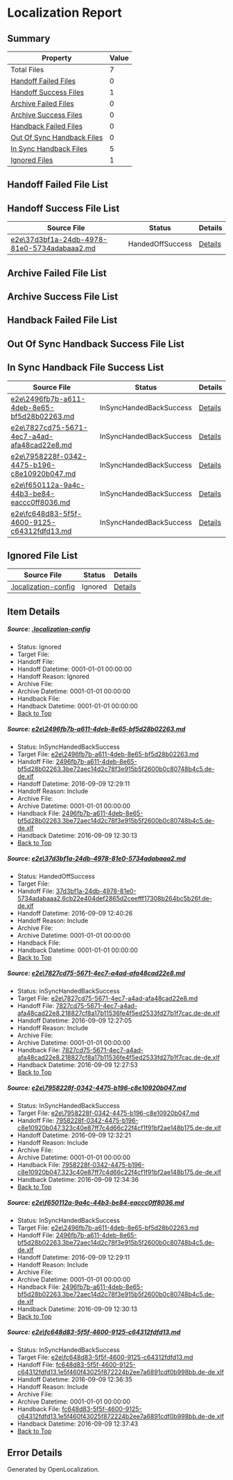 # <a name='report-top'></a> Localization Report

## Summary
 Property | Value 
 -------- | ----- 
 Total Files | 7
[ Handoff Failed Files ](#handoff-failed-list)| 0
[ Handoff Success Files ](#handoff-success-list)| 1
[ Archive Failed Files ](#archive-failed-list)| 0
[ Archive Success Files ](#archive-success-list)| 0
[ Handback Failed Files ](#handback-failed-list)| 0
[ Out Of Sync Handback Files ](#outofsync-handback-success-list)| 0
[ In Sync Handback Files ](#insync-handback-success-list)| 5
[ Ignored Files ](#ignored-list)| 1

## <a name='handoff-failed-list'></a> Handoff Failed File List

## <a name='handoff-success-list'></a> Handoff Success File List
 Source File | Status | Details 
 ----------- | ------ | ------- 
 [e2e\37d3bf1a-24db-4978-81e0-5734adabaaa2.md](https://github.com/OpenLocalizationTestOrg/ol-test0/blob/938d614534005d03e276cf1ec8d72c50ff8e5541/e2e/37d3bf1a-24db-4978-81e0-5734adabaaa2.md) | HandedOffSuccess | [Details](#692a61928903115df9c140ef27bd6ec9d6b16aae2)

## <a name='archive-failed-list'></a> Archive Failed File List

## <a name='archive-success-list'></a> Archive Success File List

## <a name='handback-failed-list'></a> Handback Failed File List

## <a name='outofsync-handback-success-list'></a> Out Of Sync Handback Success File List

## <a name='insync-handback-success-list'></a> In Sync Handback File Success List
 Source File | Status | Details 
 ----------- | ------ | ------- 
 [e2e\2496fb7b-a611-4deb-8e65-bf5d28b02263.md](https://github.com/OpenLocalizationTestOrg/ol-test0/blob/c6c82e5ec259c69c12f71690098e2291695d9d05/e2e/2496fb7b-a611-4deb-8e65-bf5d28b02263.md) | InSyncHandedBackSuccess | [Details](#d2b69d682654edf50a7ecb587012c3bb7fbfa7e41)
 [e2e\7827cd75-5671-4ec7-a4ad-afa48cad22e8.md](https://github.com/OpenLocalizationTestOrg/ol-test0/blob/73feba02d2757c38f4b69a8c4bdc9b7802a6f732/e2e/7827cd75-5671-4ec7-a4ad-afa48cad22e8.md) | InSyncHandedBackSuccess | [Details](#6b627cc3e09b2bcd2c594e16c34eb8ffd33bf3863)
 [e2e\7958228f-0342-4475-b196-c8e10920b047.md](https://github.com/OpenLocalizationTestOrg/ol-test0/blob/4707a95597912fe09953308c8049f162bd1abfe1/e2e/7958228f-0342-4475-b196-c8e10920b047.md) | InSyncHandedBackSuccess | [Details](#d43ae2da0ea8fca49fd76c2bbe701caeb8fcd92d4)
 [e2e\f650112a-9a4c-44b3-be84-eaccc0ff8036.md](https://github.com/OpenLocalizationTestOrg/ol-test0/blob/938d614534005d03e276cf1ec8d72c50ff8e5541/e2e/f650112a-9a4c-44b3-be84-eaccc0ff8036.md) | InSyncHandedBackSuccess | [Details](#d2b69d682654edf50a7ecb587012c3bb7fbfa7e45)
 [e2e\fc648d83-5f5f-4600-9125-c64312fdfd13.md](https://github.com/OpenLocalizationTestOrg/ol-test0/blob/475dff2205654e1a69268c8ea6cef8a587934bd1/e2e/fc648d83-5f5f-4600-9125-c64312fdfd13.md) | InSyncHandedBackSuccess | [Details](#bb154803d288f869b8887325334fe3871501c36a6)

## <a name='ignored-list'></a> Ignored File List
 Source File | Status | Details 
 ----------- | ------ | ------- 
 [.localization-config](https://github.com/OpenLocalizationTestOrg/ol-test0/blob/938d614534005d03e276cf1ec8d72c50ff8e5541/.localization-config) | Ignored | [Details](#c268a05ecaa7ec85942ed632c29928ee5bd6da8d0)

## Item Details
##### <a name='c268a05ecaa7ec85942ed632c29928ee5bd6da8d0'></a> Source: [.localization-config](https://github.com/OpenLocalizationTestOrg/ol-test0/blob/938d614534005d03e276cf1ec8d72c50ff8e5541/.localization-config)
* Status: Ignored
* Target File: 
* Handoff File: 
* Handoff Datetime: 0001-01-01 00:00:00
* Handoff Reason: Ignored
* Archive File: 
* Archive Datetime: 0001-01-01 00:00:00
* Handback File: 
* Handback Datetime: 0001-01-01 00:00:00
* [Back to Top](#report-top)

##### <a name='d2b69d682654edf50a7ecb587012c3bb7fbfa7e41'></a> Source: [e2e\2496fb7b-a611-4deb-8e65-bf5d28b02263.md](https://github.com/OpenLocalizationTestOrg/ol-test0/blob/c6c82e5ec259c69c12f71690098e2291695d9d05/e2e/2496fb7b-a611-4deb-8e65-bf5d28b02263.md)
* Status: InSyncHandedBackSuccess
* Target File: [e2e\2496fb7b-a611-4deb-8e65-bf5d28b02263.md](https://github.com/OpenLocalizationTestOrg/ol-test0-dede/blob/367ebb0ba84375a25d7a4b2c281099cd37bd73c4/e2e/2496fb7b-a611-4deb-8e65-bf5d28b02263.md)
* Handoff File: [2496fb7b-a611-4deb-8e65-bf5d28b02263.3be72aec14d2c78f3e915b5f2600b0c80748b4c5.de-de.xlf](https://github.com/OpenLocalizationTestOrg/ol-test0-handoff/blob/d16fdbf6771278641f340bc97b6698a532f0715f/ol-handoff/OpenLocalizationTestOrg/ol-test0-dede/yuwzho/ht/2496fb7b-a611-4deb-8e65-bf5d28b02263.3be72aec14d2c78f3e915b5f2600b0c80748b4c5.de-de.xlf)
* Handoff Datetime: 2016-09-09 12:29:11
* Handoff Reason: Include
* Archive File: 
* Archive Datetime: 0001-01-01 00:00:00
* Handback File: [2496fb7b-a611-4deb-8e65-bf5d28b02263.3be72aec14d2c78f3e915b5f2600b0c80748b4c5.de-de.xlf](https://github.com/OpenLocalizationTestOrg/ol-test0-handback/blob/b885444fe5b6a73e5a687c0b6cc0008bab2434a3/ol-handback/OpenLocalizationTestOrg/ol-test0-dede/yuwzho/ht/2496fb7b-a611-4deb-8e65-bf5d28b02263.3be72aec14d2c78f3e915b5f2600b0c80748b4c5.de-de.xlf)
* Handback Datetime: 2016-09-09 12:30:13
* [Back to Top](#report-top)

##### <a name='692a61928903115df9c140ef27bd6ec9d6b16aae2'></a> Source: [e2e\37d3bf1a-24db-4978-81e0-5734adabaaa2.md](https://github.com/OpenLocalizationTestOrg/ol-test0/blob/938d614534005d03e276cf1ec8d72c50ff8e5541/e2e/37d3bf1a-24db-4978-81e0-5734adabaaa2.md)
* Status: HandedOffSuccess
* Target File: 
* Handoff File: [37d3bf1a-24db-4978-81e0-5734adabaaa2.6cb22e404def2865d2ceefff17308b264bc5b26f.de-de.xlf](https://github.com/OpenLocalizationTestOrg/ol-test0-handoff/blob/1c5dfc9811062d35a022501aadab90d508e0da3d/ol-handoff/OpenLocalizationTestOrg/ol-test0-dede/yuwzho/ht/37d3bf1a-24db-4978-81e0-5734adabaaa2.6cb22e404def2865d2ceefff17308b264bc5b26f.de-de.xlf)
* Handoff Datetime: 2016-09-09 12:40:26
* Handoff Reason: Include
* Archive File: 
* Archive Datetime: 0001-01-01 00:00:00
* Handback File: 
* Handback Datetime: 0001-01-01 00:00:00
* [Back to Top](#report-top)

##### <a name='6b627cc3e09b2bcd2c594e16c34eb8ffd33bf3863'></a> Source: [e2e\7827cd75-5671-4ec7-a4ad-afa48cad22e8.md](https://github.com/OpenLocalizationTestOrg/ol-test0/blob/73feba02d2757c38f4b69a8c4bdc9b7802a6f732/e2e/7827cd75-5671-4ec7-a4ad-afa48cad22e8.md)
* Status: InSyncHandedBackSuccess
* Target File: [e2e\7827cd75-5671-4ec7-a4ad-afa48cad22e8.md](https://github.com/OpenLocalizationTestOrg/ol-test0-dede/blob/3983b4e69fdfa2565440f786822ed0e19d52d056/e2e/7827cd75-5671-4ec7-a4ad-afa48cad22e8.md)
* Handoff File: [7827cd75-5671-4ec7-a4ad-afa48cad22e8.218827cf8a17b11536fe4f5ed2533fd27b1f7cac.de-de.xlf](https://github.com/OpenLocalizationTestOrg/ol-test0-handoff/blob/5d6c0a4d21fd65af72abbc15ad180afc5219d2e4/ol-handoff/OpenLocalizationTestOrg/ol-test0-dede/yuwzho/ht/7827cd75-5671-4ec7-a4ad-afa48cad22e8.218827cf8a17b11536fe4f5ed2533fd27b1f7cac.de-de.xlf)
* Handoff Datetime: 2016-09-09 12:27:05
* Handoff Reason: Include
* Archive File: 
* Archive Datetime: 0001-01-01 00:00:00
* Handback File: [7827cd75-5671-4ec7-a4ad-afa48cad22e8.218827cf8a17b11536fe4f5ed2533fd27b1f7cac.de-de.xlf](https://github.com/OpenLocalizationTestOrg/ol-test0-handback/blob/b27fbc4dbf548f7697dc2ed54897fb3be867fa99/ol-handback/OpenLocalizationTestOrg/ol-test0-dede/yuwzho/ht/7827cd75-5671-4ec7-a4ad-afa48cad22e8.218827cf8a17b11536fe4f5ed2533fd27b1f7cac.de-de.xlf)
* Handback Datetime: 2016-09-09 12:27:53
* [Back to Top](#report-top)

##### <a name='d43ae2da0ea8fca49fd76c2bbe701caeb8fcd92d4'></a> Source: [e2e\7958228f-0342-4475-b196-c8e10920b047.md](https://github.com/OpenLocalizationTestOrg/ol-test0/blob/4707a95597912fe09953308c8049f162bd1abfe1/e2e/7958228f-0342-4475-b196-c8e10920b047.md)
* Status: InSyncHandedBackSuccess
* Target File: [e2e\7958228f-0342-4475-b196-c8e10920b047.md](https://github.com/OpenLocalizationTestOrg/ol-test0-dede/blob/e56822708cba022ef352273f8c5c679db774d422/e2e/7958228f-0342-4475-b196-c8e10920b047.md)
* Handoff File: [7958228f-0342-4475-b196-c8e10920b047.323c40e87ff7c4d66c22f4cf1f91bf2ae148b175.de-de.xlf](https://github.com/OpenLocalizationTestOrg/ol-test0-handoff/blob/a6c97acc0738a0f894a0d9bb71d0919f2a203341/ol-handoff/OpenLocalizationTestOrg/ol-test0-dede/yuwzho/ht/7958228f-0342-4475-b196-c8e10920b047.323c40e87ff7c4d66c22f4cf1f91bf2ae148b175.de-de.xlf)
* Handoff Datetime: 2016-09-09 12:32:21
* Handoff Reason: Include
* Archive File: 
* Archive Datetime: 0001-01-01 00:00:00
* Handback File: [7958228f-0342-4475-b196-c8e10920b047.323c40e87ff7c4d66c22f4cf1f91bf2ae148b175.de-de.xlf](https://github.com/OpenLocalizationTestOrg/ol-test0-handback/blob/5734a652a8804eb09f7dcd3ea55180003d4181bb/ol-handback/OpenLocalizationTestOrg/ol-test0-dede/yuwzho/ht/7958228f-0342-4475-b196-c8e10920b047.323c40e87ff7c4d66c22f4cf1f91bf2ae148b175.de-de.xlf)
* Handback Datetime: 2016-09-09 12:34:36
* [Back to Top](#report-top)

##### <a name='d2b69d682654edf50a7ecb587012c3bb7fbfa7e45'></a> Source: [e2e\f650112a-9a4c-44b3-be84-eaccc0ff8036.md](https://github.com/OpenLocalizationTestOrg/ol-test0/blob/938d614534005d03e276cf1ec8d72c50ff8e5541/e2e/f650112a-9a4c-44b3-be84-eaccc0ff8036.md)
* Status: InSyncHandedBackSuccess
* Target File: [e2e\2496fb7b-a611-4deb-8e65-bf5d28b02263.md](https://github.com/OpenLocalizationTestOrg/ol-test0-dede/blob/367ebb0ba84375a25d7a4b2c281099cd37bd73c4/e2e/2496fb7b-a611-4deb-8e65-bf5d28b02263.md)
* Handoff File: [2496fb7b-a611-4deb-8e65-bf5d28b02263.3be72aec14d2c78f3e915b5f2600b0c80748b4c5.de-de.xlf](https://github.com/OpenLocalizationTestOrg/ol-test0-handoff/blob/d16fdbf6771278641f340bc97b6698a532f0715f/ol-handoff/OpenLocalizationTestOrg/ol-test0-dede/yuwzho/ht/2496fb7b-a611-4deb-8e65-bf5d28b02263.3be72aec14d2c78f3e915b5f2600b0c80748b4c5.de-de.xlf)
* Handoff Datetime: 2016-09-09 12:29:11
* Handoff Reason: Include
* Archive File: 
* Archive Datetime: 0001-01-01 00:00:00
* Handback File: [2496fb7b-a611-4deb-8e65-bf5d28b02263.3be72aec14d2c78f3e915b5f2600b0c80748b4c5.de-de.xlf](https://github.com/OpenLocalizationTestOrg/ol-test0-handback/blob/b885444fe5b6a73e5a687c0b6cc0008bab2434a3/ol-handback/OpenLocalizationTestOrg/ol-test0-dede/yuwzho/ht/2496fb7b-a611-4deb-8e65-bf5d28b02263.3be72aec14d2c78f3e915b5f2600b0c80748b4c5.de-de.xlf)
* Handback Datetime: 2016-09-09 12:30:13
* [Back to Top](#report-top)

##### <a name='bb154803d288f869b8887325334fe3871501c36a6'></a> Source: [e2e\fc648d83-5f5f-4600-9125-c64312fdfd13.md](https://github.com/OpenLocalizationTestOrg/ol-test0/blob/475dff2205654e1a69268c8ea6cef8a587934bd1/e2e/fc648d83-5f5f-4600-9125-c64312fdfd13.md)
* Status: InSyncHandedBackSuccess
* Target File: [e2e\fc648d83-5f5f-4600-9125-c64312fdfd13.md](https://github.com/OpenLocalizationTestOrg/ol-test0-dede/blob/833557cceb356119a5356d94e411336f7ccdf13a/e2e/fc648d83-5f5f-4600-9125-c64312fdfd13.md)
* Handoff File: [fc648d83-5f5f-4600-9125-c64312fdfd13.1e5f460f43025f872224b2ee7a6891cdf0b998bb.de-de.xlf](https://github.com/OpenLocalizationTestOrg/ol-test0-handoff/blob/a28ca512e875382f731e81f86f2989c3c62e2642/ol-handoff/OpenLocalizationTestOrg/ol-test0-dede/yuwzho/ht/fc648d83-5f5f-4600-9125-c64312fdfd13.1e5f460f43025f872224b2ee7a6891cdf0b998bb.de-de.xlf)
* Handoff Datetime: 2016-09-09 12:36:35
* Handoff Reason: Include
* Archive File: 
* Archive Datetime: 0001-01-01 00:00:00
* Handback File: [fc648d83-5f5f-4600-9125-c64312fdfd13.1e5f460f43025f872224b2ee7a6891cdf0b998bb.de-de.xlf](https://github.com/OpenLocalizationTestOrg/ol-test0-handback/blob/057a756d9e03ef0559e5cf60ee06f82f9c46b375/ol-handback/OpenLocalizationTestOrg/ol-test0-dede/yuwzho/ht/fc648d83-5f5f-4600-9125-c64312fdfd13.1e5f460f43025f872224b2ee7a6891cdf0b998bb.de-de.xlf)
* Handback Datetime: 2016-09-09 12:37:43
* [Back to Top](#report-top)


## Error Details

Generated by OpenLocalization.
